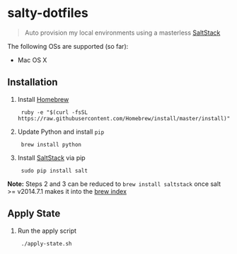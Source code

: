 # salty-dotfiles

> Auto provision my local environments using a masterless [SaltStack](http://docs.saltstack.com/en/latest/)

The following OSs are supported (so far):

- Mac OS X

## Installation

1. Install [Homebrew](http://brew.sh/)

        ruby -e "$(curl -fsSL https://raw.githubusercontent.com/Homebrew/install/master/install)"

2. Update Python and install `pip`

        brew install python

3. Install [SaltStack](http://docs.saltstack.com/en/latest/) via pip

        sudo pip install salt

**Note:** Steps 2 and 3 can be reduced to `brew install saltstack` once
salt >= v2014.7.1 makes it into the
[brew index](http://braumeister.org/formula/saltstack)

## Apply State

1. Run the apply script

        ./apply-state.sh
